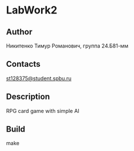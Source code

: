 # LabWork2
## Author
Никитенко Тимур Романович, группа 24.Б81-мм
## Contacts
st128375@student.spbu.ru
## Description
RPG card game with simple AI
## Build 
make
